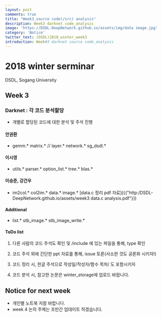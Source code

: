 ```yaml
---
layout: post
comments: true
title: "Week3_source code(/src) analysis"
description: Week3 darknet code_analysis
image: 'https://DSDL-DeepNetwork.github.io/assets/img/data image.jpg'
category: 'Notice'
twitter_text: (DSDL)2018_winter_week3
introduction: Week#3 darknet source code_analysis
---
```


# 2018 winter serminar

DSDL, Sogang University


## Week 3

### Darknet : 각 코드 분석할당
- 개별로 할당된 코드에 대한 분석 및 주석 진행

#### 안권환
- gemm.*   matrix.* // layer.*  network.*  sg_dsdl.*

#### 이시영
- utils.*  parser.*  option_list.*  tree.*  blas.*

#### 이승준, 강건우
- im2col.*  col2im.*  data.*  image.*
[data.c 정리 pdf 자료]({{"http:/DSDL-DeepNetwork.github.io/assets/week3 data.c analysis.pdf"}})

#### Additional
- list.*  stb_image.*  stb_image_write.*


#### ToDo list
1. 다른 사람의 코드 주석도 확인 및 /include 에 있는 파일을 통해, type 확인

2. 코드 주석 외에 간단한 ppt 자료를 통해, issue 토론(사소한 것도 공론화 시키자!)

3. 코드 정리 시, 한글 주석으로 작성일/작성자/함수 목차/ 도 포함시키자

4. 코드 분석 시, 참고한 논문은 winter_storage에 업로드 바랍니다.

## Notice for next week
- 개인별 노트북 지참 바랍니다.
- week 4 논의  주제는 조만간 업데이트 하겠습니다.

